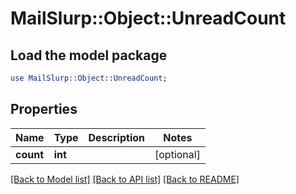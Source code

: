# MailSlurp::Object::UnreadCount

## Load the model package
```perl
use MailSlurp::Object::UnreadCount;
```

## Properties
Name | Type | Description | Notes
------------ | ------------- | ------------- | -------------
**count** | **int** |  | [optional] 

[[Back to Model list]](../README#documentation-for-models) [[Back to API list]](../README#documentation-for-api-endpoints) [[Back to README]](../README)


